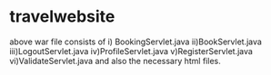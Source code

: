 # travelwebsite
above war file consists of 
i) BookingServlet.java
ii)BookServlet.java
iii)LogoutServlet.java
iv)ProfileServlet.java
v)RegisterServlet.java
vi)ValidateServlet.java
and also the necessary html files.
